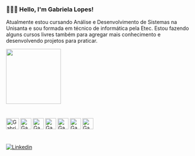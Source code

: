 ### 👩🏻‍💻 Hello, I'm Gabriela Lopes!

Atualmente estou cursando Análise e Desenvolvimento de Sistemas na Unisanta e sou formada em técnico de informática pela Etec.
Estou fazendo alguns cursos livres também para agregar mais conhecimento e desenvolvendo projetos para praticar.


<div>
  <img height="150" src="https://github-readme-stats.vercel.app/api/top-langs/?username=lopesagabriela&layout-compac&theme=radical"/>
</div>
<h1>

</h1>

<div>
  <img align="center" alt="Gabriela-html" height="30" width="35" src="https://cdn.jsdelivr.net/gh/devicons/devicon/icons/html5/html5-original.svg"/>
  <img align="center" alt="Gabriela-css" height="30" width="30" src="https://cdn.jsdelivr.net/gh/devicons/devicon/icons/css3/css3-original.svg"/>
  <img align="center" alt="Gabriela-js" height="30" width="30" src="https://cdn.jsdelivr.net/gh/devicons/devicon/icons/javascript/javascript-original.svg"/>
   <img align="center" alt="Gabriela-python" height="30" width="30" src="https://cdn.jsdelivr.net/gh/devicons/devicon/icons/python/python-original.svg"/>
  <img align="center" alt="Gabriela-flask" height="30" width="30" src="https://cdn.jsdelivr.net/gh/devicons/devicon/icons/flask/flask-original.svg"/>
  <img align="center" alt="Gabriela-postgresql" height="30" width="30" src="https://cdn.jsdelivr.net/gh/devicons/devicon/icons/postgresql/postgresql-original.svg"/>
 <img align="center" alt="Gabriela-sqlite" height="30" width="30" src="https://cdn.jsdelivr.net/gh/devicons/devicon/icons/sqlite/sqlite-original.svg"/>
  
</div>

<h1>
  
</h1>


[![Linkedin](https://img.shields.io/badge/LinkedIn-0077B5?style=for-the-badge&logo=linkedin&logoColor=white)](https://www.linkedin.com/in/lopesagabriela/)



